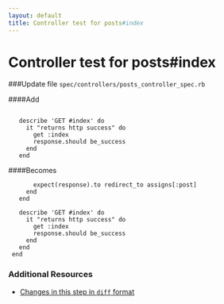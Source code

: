 ```yaml
---
layout: default
title: Controller test for posts#index
---
```


<h1 id="main">Controller test for posts#index</h1>

###Update file `spec/controllers/posts_controller_spec.rb`

####Add
```
 
   describe 'GET #index' do
     it "returns http success" do
       get :index
       response.should be_success
     end
   end
```


####Becomes
```
       expect(response).to redirect_to assigns[:post]
     end
   end
 
   describe 'GET #index' do
     it "returns http success" do
       get :index
       response.should be_success
     end
   end
 end

```



### Additional Resources

* [Changes in this step in `diff` format](https://github.com/software-academy/rails_getting_started_bdd/commit/e3323a88b5bb9321d628b101f2277e8052ac2f51)

